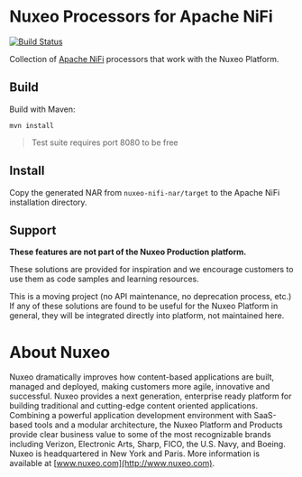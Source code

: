 # Nuxeo Processors for Apache NiFi

[![Build Status](https://qa.nuxeo.org/jenkins/buildStatus/icon?job=Sandbox/sandbox_nuxeo-nifi-processors-master)](https://qa.nuxeo.org/jenkins/view/Sandbox/job/Sandbox/job/sandbox_nuxeo-nifi-processors-master/)

Collection of [Apache NiFi](https://nifi.apache.org) processors that work with the Nuxeo Platform.

## Build

Build with Maven:

```
mvn install
```

> Test suite requires port 8080 to be free

## Install

Copy the generated NAR from `nuxeo-nifi-nar/target` to the Apache NiFi installation directory.

## Support

**These features are not part of the Nuxeo Production platform.**

These solutions are provided for inspiration and we encourage customers to use them as code samples and learning resources.

This is a moving project (no API maintenance, no deprecation process, etc.) If any of these solutions are found to be useful for the Nuxeo Platform in general, they will be integrated directly into platform, not maintained here.

# About Nuxeo

Nuxeo dramatically improves how content-based applications are built, managed and deployed, making customers more agile, innovative and successful. Nuxeo provides a next generation, enterprise ready platform for building traditional and cutting-edge content oriented applications. Combining a powerful application development environment with SaaS-based tools and a modular architecture, the Nuxeo Platform and Products provide clear business value to some of the most recognizable brands including Verizon, Electronic Arts, Sharp, FICO, the U.S. Navy, and Boeing. Nuxeo is headquartered in New York and Paris. More information is available at [www.nuxeo.com](http://www.nuxeo.com).
